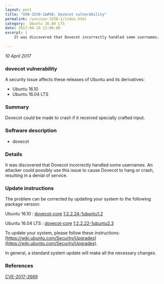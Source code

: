 ```yaml
---
layout: post
title: "USN-3258-1&#58; Dovecot vulnerability"
permalink: /usn/usn-3258-1/index.html
category:  Ubuntu 16.04 LTS
date: 2017-04-10 12:00:00
excerpt: |
    It was discovered that Dovecot incorrectly handled some usernames. An attacker could possibly use this issue to cause Dovecot to hang or crash, resulting in a denial of service. 
    
--- 
```

 
 

*10 April 2017*

### dovecot vulnerability

A security issue affects these releases of Ubuntu and its derivatives:

* Ubuntu 16.10
* Ubuntu 16.04 LTS

### Summary

Dovecot could be made to crash if it received specially crafted input. 

### Software description

* dovecot 

### Details

It was discovered that Dovecot incorrectly handled some usernames. An attacker could possibly use this issue to cause Dovecot to hang or crash, resulting in a denial of service. 

### Update instructions

The problem can be corrected by updating your system to the following package version:

Ubuntu 16.10
 : [dovecot-core](https://launchpad.net/ubuntu/+source/dovecot) <span> [1:2.2.24-1ubuntu1.2](https://launchpad.net/ubuntu/+source/dovecot/1:2.2.24-1ubuntu1.2) </span> 

Ubuntu 16.04 LTS
 : [dovecot-core](https://launchpad.net/ubuntu/+source/dovecot) <span> [1:2.2.22-1ubuntu2.3](https://launchpad.net/ubuntu/+source/dovecot/1:2.2.22-1ubuntu2.3) </span> 

To update your system, please follow these instructions: [https://wiki.ubuntu.com/Security/Upgrades](https://wiki.ubuntu.com/Security/Upgrades).

In general, a standard system update will make all the necessary changes. 

### References

 
 [CVE-2017-2669](http://people.ubuntu.com/~ubuntu-security/cve/CVE-2017-2669)
 

